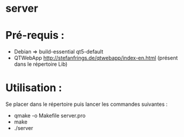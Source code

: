 # server

# Pré-requis :
* Debian => build-essential qt5-default
* QTWebApp http://stefanfrings.de/qtwebapp/index-en.html (présent dans le répertoire Lib)

# Utilisation :

Se placer dans le répertoire puis lancer les commandes suivantes :
* qmake -o Makefile server.pro
* make
* ./server
